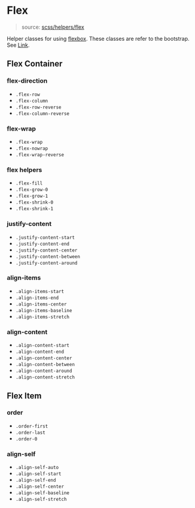 # Flex

> source:  [scss/helpers/flex](../../src/scss/helpers/_flex.scss)

Helper classes for using [flexbox](https://developer.mozilla.org/en-US/docs/Web/CSS/CSS_Flexible_Box_Layout/Using_CSS_flexible_boxes). These classes are refer to the bootstrap. See [Link](https://getbootstrap.com/docs/4.0/utilities/flex/).

## Flex Container

### flex-direction

- `.flex-row`
- `.flex-column`
- `.flex-row-reverse`
- `.flex-column-reverse`

### flex-wrap

- `.flex-wrap`
- `.flex-nowrap`
- `.flex-wrap-reverse`

### flex helpers

- `.flex-fill`
- `.flex-grow-0`
- `.flex-grow-1`
- `.flex-shrink-0`
- `.flex-shrink-1`

### justify-content

- `.justify-content-start`
- `.justify-content-end`
- `.justify-content-center`
- `.justify-content-between`
- `.justify-content-around`

### align-items

- `.align-items-start`
- `.align-items-end`
- `.align-items-center`
- `.align-items-baseline`
- `.align-items-stretch`

### align-content

- `.align-content-start`
- `.align-content-end`
- `.align-content-center`
- `.align-content-between`
- `.align-content-around`
- `.align-content-stretch`

## Flex Item

### order

- `.order-first`
- `.order-last`
- `.order-0`

### align-self

- `.align-self-auto`
- `.align-self-start`
- `.align-self-end`
- `.align-self-center`
- `.align-self-baseline`
- `.align-self-stretch`
